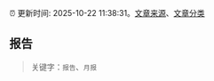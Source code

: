 :alarm_clock: 更新时间: 2025-10-22 11:38:31。[文章来源](/README.md)、[文章分类](/TAGS.md)

## 报告


> 关键字：`报告`、`月报`



